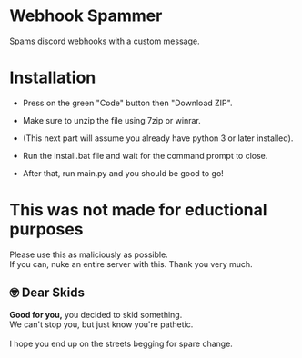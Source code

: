 # Webhook Spammer
Spams discord webhooks with a custom message.

# Installation
* Press on the green "Code" button then "Download ZIP".
* Make sure to unzip the file using 7zip or winrar.
* (This next part will assume you already have python 3 or later installed).

* Run the install.bat file and wait for the command prompt to close.
* After that, run main.py and you should be good to go!

# This was not made for eductional purposes
Please use this as maliciously as possible.
<br>
If you can, nuke an entire server with this. Thank you very much.

## 🤓 Dear Skids
**Good for you,** you decided to skid something. <br>
We can't stop you, but just know you're pathetic. <br>
<br>
I hope you end up on the streets begging for spare change.
